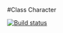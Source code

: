 #Class Character

[![Build status](https://ci.appveyor.com/api/projects/status/86hqdoccw1y1f1lc?svg=true)](https://ci.appveyor.com/project/Anastas0812/js-class-game)
